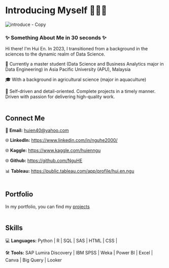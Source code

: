 # Introducing Myself 🙋🏻‍♀️
![introduce - Copy](https://github.com/NguHE/profile/assets/125574265/3ea3705c-e0a4-4c7a-b3d9-eab51c6dcdd5)

### ✨ Something About Me in 30 seconds ✨

Hi there! I'm Hui En. In 2023, I transitioned from a background in the sciences to the dynamic realm of Data Science.

🏫 Currently a master student (Data Science and Business Analytics major in Data Engineering) in Asia Pacific University (APU), Malaysia

🎓 With a background in agricultural science (major in aquaculture)

👩 Self-driven and detail-oriented. Complete projects in a timely manner. Driven with passion for delivering high-quality work.
<br></br>
## Connect Me
📩 **Email:** huien40@yahoo.com

🌐 **LinkedIn:** https://www.linkedin.com/in/nguhe2000/

🌐 **Kaggle:** https://www.kaggle.com/huienngu

🌐 **Github:** https://github.com/NguHE

📊 **Tableau:** https://public.tableau.com/app/profile/hui.en.ngu
<br></br>
## Portfolio
In my portfolio, you can find my [projects](https://www.notion.so/nguhe/Ngu-Hui-En-4217096a7af1496eb0c891cd0332f914?pvs=4)
<br></br>
## Skills
💻 **Languages:** Python | R | SQL | SAS | HTML | CSS | 

🛠️ **Tools:** SAP Lumira Discovery | IBM SPSS | Weka | Power BI | Excel | Canva | Big Query | Looker

